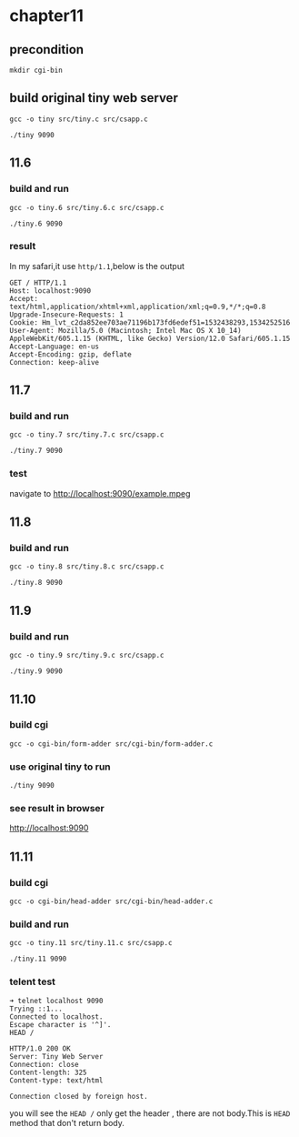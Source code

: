 # chapter11

## precondition
````shell
mkdir cgi-bin
````

## build original tiny web server

    gcc -o tiny src/tiny.c src/csapp.c

    ./tiny 9090

## 11.6

### build and run

    gcc -o tiny.6 src/tiny.6.c src/csapp.c

    ./tiny.6 9090

### result

In my safari,it use `http/1.1`,below is the output

    GET / HTTP/1.1
    Host: localhost:9090
    Accept: text/html,application/xhtml+xml,application/xml;q=0.9,*/*;q=0.8
    Upgrade-Insecure-Requests: 1
    Cookie: Hm_lvt_c2da852ee703ae71196b173fd6edef51=1532438293,1534252516
    User-Agent: Mozilla/5.0 (Macintosh; Intel Mac OS X 10_14) AppleWebKit/605.1.15 (KHTML, like Gecko) Version/12.0 Safari/605.1.15
    Accept-Language: en-us
    Accept-Encoding: gzip, deflate
    Connection: keep-alive

## 11.7

### build and run

    gcc -o tiny.7 src/tiny.7.c src/csapp.c

    ./tiny.7 9090

### test

navigate to [http://localhost:9090/example.mpeg](http://localhost:9090/example.mpeg)

## 11.8

### build and run

    gcc -o tiny.8 src/tiny.8.c src/csapp.c

    ./tiny.8 9090

## 11.9

### build and run

    gcc -o tiny.9 src/tiny.9.c src/csapp.c

    ./tiny.9 9090

## 11.10

### build cgi

    gcc -o cgi-bin/form-adder src/cgi-bin/form-adder.c

### use original tiny to run

    ./tiny 9090

### see result in browser

[http://localhost:9090](http://localhost:9090)

## 11.11

### build cgi

    gcc -o cgi-bin/head-adder src/cgi-bin/head-adder.c

### build and run

    gcc -o tiny.11 src/tiny.11.c src/csapp.c

    ./tiny.11 9090

### telent test

    ➜ telnet localhost 9090
    Trying ::1...
    Connected to localhost.
    Escape character is '^]'.
    HEAD /

    HTTP/1.0 200 OK
    Server: Tiny Web Server
    Connection: close
    Content-length: 325
    Content-type: text/html

    Connection closed by foreign host.

you will see the `HEAD /` only get the header , there are not body.This is `HEAD` method that don't return body.